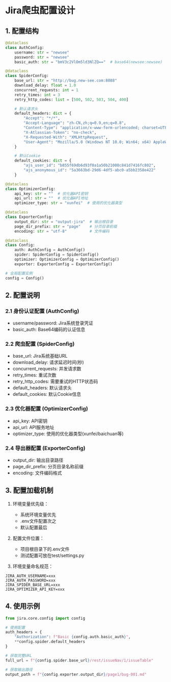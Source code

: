 # Jira爬虫配置设计

## 1. 配置结构

```python
@dataclass
class AuthConfig:
    username: str = "newsee"
    password: str = "newsee"
    basic_auth: str = "bmV3c2VlOm5ld3NlZQ=="  # base64(newsee:newsee)

@dataclass
class SpiderConfig:
    base_url: str = "http://bug.new-see.com:8088"
    download_delay: float = 1.0
    concurrent_requests: int = 1
    retry_times: int = 3
    retry_http_codes: list = [500, 502, 503, 504, 400]

    # 默认请求头
    default_headers: dict = {
        "Accept": "*/*",
        "Accept-Language": "zh-CN,zh;q=0.9,en;q=0.8",
        "Content-Type": "application/x-www-form-urlencoded; charset=UTF-8",
        "X-Atlassian-Token": "no-check",
        "X-Requested-With": "XMLHttpRequest",
        "User-Agent": "Mozilla/5.0 (Windows NT 10.0; Win64; x64) AppleWebKit/537.36"
    }

    # 默认Cookie
    default_cookies: dict = {
        "ajs_user_id": "b855f69db6d93f0a1a50b21008c841d7416fc802",
        "ajs_anonymous_id": "5a3663bd-29d6-4df5-abc0-a5bb2358e422"
    }

@dataclass
class OptimizerConfig:
    api_key: str = ""  # 优化器API密钥
    api_url: str = ""  # 优化器API地址
    optimizer_type: str = "xunfei"  # 使用的优化器类型

@dataclass
class ExporterConfig:
    output_dir: str = "output-jira"  # 输出根目录
    page_dir_prefix: str = "page"    # 分页目录前缀
    encoding: str = "utf-8"          # 文件编码

@dataclass
class Config:
    auth: AuthConfig = AuthConfig()
    spider: SpiderConfig = SpiderConfig()
    optimizer: OptimizerConfig = OptimizerConfig()
    exporter: ExporterConfig = ExporterConfig()

# 全局配置实例
config = Config()
```

## 2. 配置说明

### 2.1 身份认证配置 (AuthConfig)
- username/password: Jira系统登录凭证
- basic_auth: Base64编码的认证信息

### 2.2 爬虫配置 (SpiderConfig)
- base_url: Jira系统基础URL
- download_delay: 请求延迟时间(秒)
- concurrent_requests: 并发请求数
- retry_times: 重试次数
- retry_http_codes: 需要重试的HTTP状态码
- default_headers: 默认请求头
- default_cookies: 默认Cookie信息

### 2.3 优化器配置 (OptimizerConfig)
- api_key: API密钥
- api_url: API服务地址
- optimizer_type: 使用的优化器类型(xunfei/baichuan等)

### 2.4 导出器配置 (ExporterConfig)
- output_dir: 输出目录路径
- page_dir_prefix: 分页目录名称前缀
- encoding: 文件编码格式

## 3. 配置加载机制

1. 环境变量优先级：
   - 系统环境变量优先
   - .env文件配置次之
   - 默认配置最后

2. 配置文件位置：
   - 项目根目录下的.env文件
   - 测试配置可放在test/settings.py

3. 环境变量命名规范：
```
JIRA_AUTH_USERNAME=xxx
JIRA_AUTH_PASSWORD=xxx
JIRA_SPIDER_BASE_URL=xxx
JIRA_OPTIMIZER_API_KEY=xxx
```

## 4. 使用示例

```python
from jira.core.config import config

# 使用配置
auth_headers = {
    "Authorization": f"Basic {config.auth.basic_auth}",
    **config.spider.default_headers
}

# 获取完整URL
full_url = f"{config.spider.base_url}/rest/issueNav/1/issueTable"

# 获取输出路径
output_path = f"{config.exporter.output_dir}/page1/bug-001.md"